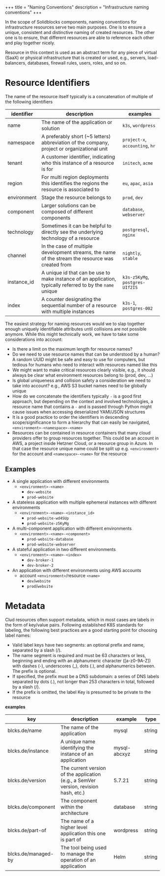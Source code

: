 +++
title = "Naming Conventions"
description = "Infrastructure naming conventions"
+++

In the scope of Solidblocks components, naming conventions for infrastructure resources serve two main purposes. One is
to ensure a unique, consistent and distinctive naming of created resources. The other one is to ensure, that different
resources are
able to reference each other and play together nicely.

Resource in this context is used as an abstract term for any piece of virtual (SaaX) or physical infrastructure that is
created or used, e.g., servers, load-balancers, databases, firewall rules, users, roles, and so on.

# Resource Identifiers

The name of the resource itself typically is a concatenation of multiple of the following identifiers

| identifier  | description                                                                                                | examples                        |
|-------------|------------------------------------------------------------------------------------------------------------|---------------------------------|
| name        | The name of the application or solution                                                                    | `k3s`, `wordpress`              |
| namespace   | A preferably short (~5 letters) abbreviation of the company, project or organizational unit                | `project-x`, `accounting`, `hr` |
| tenant      | A customer identifier, indicating who this instance of a resource is for                                   | `initech`, `acme`               |
| region      | For multi region deployments this identifies the regions the resource is associated to                     | `eu`, `apac`, `asia`            |
| environment | Stage the resource belongs to                                                                              | `prod`, `dev`                   |
| component   | Larger solutions can be composed of different components                                                   | `database`, `webserver`         |
| technology  | Sometimes it can be helpful to directly see the underlying technology of a resource                        | `postgresql`, `nginx`           |
| channel     | In the case of multiple development streams, the name of the stream the resource was created from          | `nightly`, `stable`             |
| instance_id | A unique id that can be use to make instance of an application, typically referred to by the `name` unique | `k3s-z5KyMg`, `postgres-UIf2IS` |
| index       | A counter designating the sequential number of a resource with multiple instances                          | `k3s-1`, `postgres-002`         |

The easiest strategy for naming resources would we to slap together enough uniquely identifiable attributes until
collisions are not possible anymore. While this might technically work, we have to take some considerations into
account:

* Is there a limit on the maximum length for resource names?
* Do we need to use resource names that can be understood by a human? A random UUID might be safe and easy to use for
  computers, but tedious for humans who need to interact with resources named like this
* We might want to make critical resources clearly visible, e.g., it should always be clear what environment resources
  belong to (prod, dev, ...)
* Is global uniqueness and collision safety a consideration we need to take into account? e.g., AWS S3 bucket names need
  to be globally unique
* How do we concatenate the identifiers typically `-` is a good first approach, but depending on the context and
  involved technologies, a resource name that contains a `-` and is passed through Python might cause issues when
  accessing deserialized YAMl/JSON structures
* It is a good practice to order the identifiers in descending scope/significance to form a hierarchy that can easily be
  navigated, `<environment>-<namespace>-<name>`
* Resources can be contained in resource containers that many cloud providers offer to group resources together. This
  could be an account in AWS, a project inside Hetzner Cloud, or a resource group in Azure. In that case the resource
  unique name could be split up e.g. `<environment>` for the account and `<namespace>-<name>` for the resource

## Examples

* A single application with different environments
    * `<environment>-<name>`
        * `dev-website`
        * `prod-website`
* A stateless application with multiple ephemeral instances with different environments
    * `<environment>-<name>-<instance_id>`
        * `prod-website-wd4SUp`
        * `prod-website-z5KyMg`
* A multi-component application with different environments
    * `<environment>-<name>-<component>`
        * `prod-website-database`
        * `prod-website-webserver`
* A stateful application in two different environments
    * `<environment>-<name>-<index>`
        * `dev-broker-1`
        * `dev-broker-2`
* An application with different environments using AWS accounts
    * account `<environment>`/resource `<name>`
        * `dev`/`website`
        * `prod`/`website`

# Metadata

Clud resources often support metadata, which in most cases are labels in the form of key/value pairs. Following established K8S standards for labeling, the following best practices are a good starting point for choosing label names:

* Valid label keys have two segments: an optional prefix and name, separated by a slash (/).
* The name segment is required and must be 63 characters or less, beginning and ending with an alphanumeric
  character ([a-z0-9A-Z]) with dashes (-), underscores (_), dots (.), and alphanumerics between. The prefix is optional.
* If specified, the prefix must be a DNS subdomain: a series of DNS labels separated by dots (.), not longer than 253
  characters in total, followed by a slash (/).
* If the prefix is omitted, the label Key is presumed to be private to the resource

**examples**

| key                 | description                                                                          | example      | type   |
|---------------------|--------------------------------------------------------------------------------------|--------------|--------|
| blcks.de/name       | The name of the application                                                          | mysql        | string |
| blcks.de/instance   | A unique name identifying the instance of an application                             | mysql-abcxyz | string |
| blcks.de/version    | The current version of the application (e.g., a SemVer version, revision hash, etc.) | 5.7.21       | string |
| blcks.de/component  | The component within the architecture                                                | database     | string |
| blcks.de/part-of    | The name of a higher level application this one is part of                           | wordpress    | string |
| blcks.de/managed-by | The tool being used to manage the operation of an application                        | Helm         | string | 

